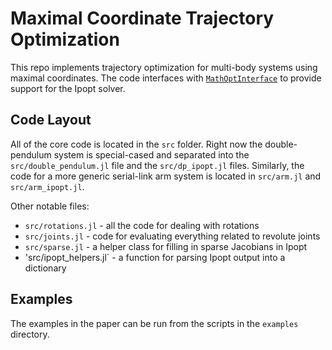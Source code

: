 # Maximal Coordinate Trajectory Optimization
This repo implements trajectory optimization for multi-body systems using maximal 
coordinates. The code interfaces with [`MathOptInterface`](https://jump.dev/MathOptInterface.jl/stable/) to provide support for the Ipopt solver. 

## Code Layout
All of the core code is located in the `src` folder. Right now the double-pendulum 
system is special-cased and separated into the `src/double_pendulum.jl` file and the 
`src/dp_ipopt.jl` files. Similarly, the code for a more generic serial-link arm system 
is located in `src/arm.jl` and `src/arm_ipopt.jl`. 

Other notable files:
* `src/rotations.jl` - all the code for dealing with rotations
* `src/joints.jl` - code for evaluating everything related to revolute joints
* `src/sparse.jl` - a helper class for filling in sparse Jacobians in Ipopt
* 'src/ipopt_helpers.jl` - a function for parsing Ipopt output into a dictionary

## Examples
The examples in the paper can be run from the scripts in the `examples` directory.